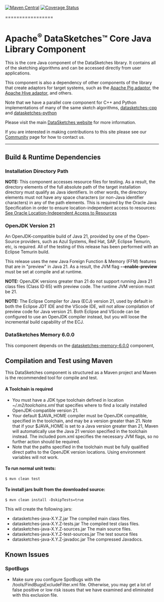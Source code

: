 <!--
    Licensed to the Apache Software Foundation (ASF) under one
    or more contributor license agreements.  See the NOTICE file
    distributed with this work for additional information
    regarding copyright ownership.  The ASF licenses this file
    to you under the Apache License, Version 2.0 (the
    "License"); you may not use this file except in compliance
    with the License.  You may obtain a copy of the License at

      http://www.apache.org/licenses/LICENSE-2.0

    Unless required by applicable law or agreed to in writing,
    software distributed under the License is distributed on an
    "AS IS" BASIS, WITHOUT WARRANTIES OR CONDITIONS OF ANY
    KIND, either express or implied.  See the License for the
    specific language governing permissions and limitations
    under the License.
-->

[![Maven Central](https://maven-badges.herokuapp.com/maven-central/org.apache.datasketches/datasketches-java/badge.svg)](https://maven-badges.herokuapp.com/maven-central/org.apache.datasketches/datasketches-java)
[![Coverage Status](https://coveralls.io/repos/github/apache/datasketches-java/badge.svg)](https://coveralls.io/github/apache/datasketches-java)

=================

# Apache<sup>&reg;</sup> DataSketches&trade; Core Java Library Component
This is the core Java component of the DataSketches library.  It contains all of the sketching algorithms and can be accessed directly from user applications. 

This component is also a dependency of other components of the library that create adaptors for target systems, such as the [Apache Pig adaptor](https://github.com/apache/datasketches-pig), the [Apache Hive adaptor](https://github.com/apache/datasketches-hive), and others.

Note that we have a parallel core component for C++ and Python implementations of many of the same sketch algorithms, 
[datasketches-cpp](https://github.com/apache/datasketches-cpp) and [datasketches-python](https://github.com/apache/datasketches-python)

Please visit the main [DataSketches website](https://datasketches.apache.org) for more information.

If you are interested in making contributions to this site please see our [Community](https://datasketches.apache.org/docs/Community/) page for how to contact us.

---

## Build & Runtime Dependencies

### Installation Directory Path
**NOTE:** This component accesses resource files for testing. As a result, the directory elements of the full absolute path of the target installation directory must qualify as Java identifiers. In other words, the directory elements must not have any space characters (or non-Java identifier characters) in any of the path elements. This is required by the Oracle Java Specification in order to ensure location-independent access to resources: [See Oracle Location-Independent Access to Resources](https://docs.oracle.com/javase/8/docs/technotes/guides/lang/resources.html)

### OpenJDK Version 21
An OpenJDK-compatible build of Java 21, provided by one of the Open-Source providers, such as Azul Systems, Red Hat, SAP, Eclipse Temurin, etc, is required.
All of the testing of this release has been performed with an Eclipse Temurin build.

This release uses the new Java Foreign Function & Memory (FFM) features that are in "preview" in Java 21.
As a result, the JVM flag <nobr>**--enable-preview**</nobr> must be set at compile and at runtime.

**NOTE:** OpenJDK versions greater than 21 do not support running Java 21 class files (Class ID 65) with preview code. The runtime JVM version must be 21.

**NOTE:** The Eclipse Compiler for Java (ECJ) version 21, used by default in both the Eclipse JDT IDE and the VScode IDE, will not allow compilation of preview code for Java version 21. Both Eclipse and VScode can be configured to use an OpenJDK compiler instead, but you will loose the incremental build capability of the ECJ.

### DataSketches Memory 6.0.0

This component depends on the [datasketches-memory-6.0.0](https://github.com/apache/datasketches-memory/tree/6.0.0) component, 

## Compilation and Test using Maven
This DataSketches component is structured as a Maven project and Maven is the recommended tool for compile and test.

#### A Toolchain is required

* You must have a JDK type toolchain defined in location *~/.m2/toolchains.xml* that specifies where to find a locally installed OpenJDK-compatible version 21.
* Your default \$JAVA\_HOME compiler must be OpenJDK compatible, specified in the toolchain, and may be a version greater than 21. Note that if your \$JAVA\_HOME is set to a Java version greater than 21, Maven will automatically use the Java 21 version specified in the toolchain instead. The included pom.xml specifies the necessary JVM flags, so no further action should be required.
* Note that the paths specified in the toolchain must be fully qualified direct paths to the OpenJDK version locations. Using environment variables will not work.

#### To run normal unit tests:

    $ mvn clean test

#### To install jars built from the downloaded source:

    $ mvn clean install -DskipTests=true

This will create the following jars:

* datasketches-java-X.Y.Z.jar The compiled main class files.
* datasketches-java-X.Y.Z-tests.jar The compiled test class files.
* datasketches-java-X.Y.Z-sources.jar The main source files.
* datasketches-java-X.Y.Z-test-sources.jar The test source files
* datasketches-java-X.Y.Z-javadoc.jar  The compressed Javadocs.

## Known Issues

### SpotBugs

* Make sure you configure SpotBugs with the /tools/FindBugsExcludeFilter.xml file. Otherwise, you may get a lot of false positive or low risk issues that we have examined and eliminated with this exclusion file.

